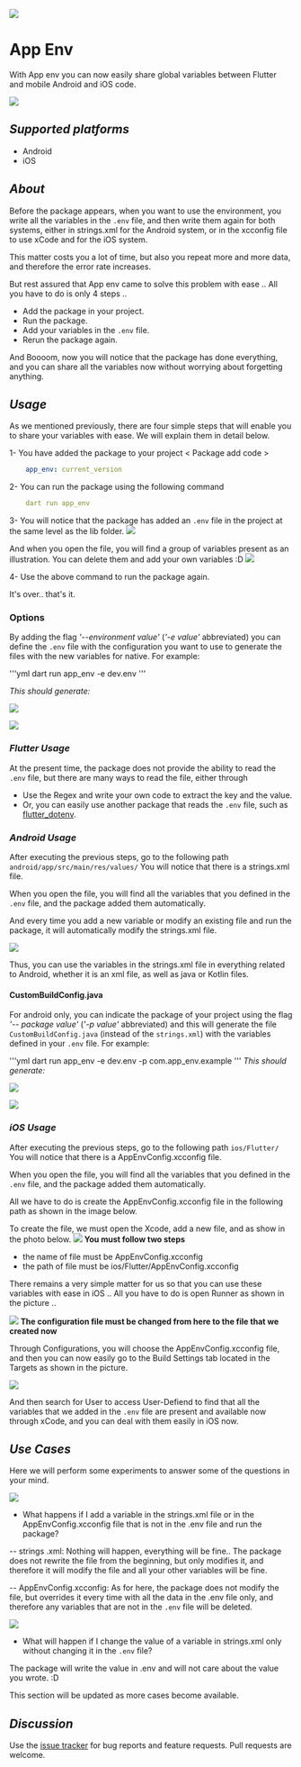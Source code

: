![](https://www7.0zz0.com/2023/07/13/22/729644482.jpg)
# App Env
With App env you can now easily share global variables between Flutter and mobile Android and iOS code.

![](https://s11.gifyu.com/images/SWuTu.gif)
## _Supported platforms_
- Android
- iOS
## _About_
Before the package appears, when you want to use the environment, you write all the variables in the `.env` file, and then write them again for both systems, either in strings.xml for the Android system, or in the xcconfig file to use xCode and for the iOS system.

This matter costs you a lot of time, but also you repeat more and more data, and therefore the error rate increases.

But rest assured that App env came to solve this problem with ease .. All you have to do is only 4 steps ..
- Add the package in your project.
- Run the package.
- Add your variables in the `.env` file.
- Rerun the package again.

And Boooom, now you will notice that the package has done everything, and you can share all the variables now without worrying about forgetting anything.
## _Usage_
As we mentioned previously, there are four simple steps that will enable you to share your variables with ease. We will explain them in detail below.

1- You have added the package to your project
< Package add code >
```yml
    app_env: current_version
```

2- You can run the package using the following command
```yml
    dart run app_env
```
3- You will notice that the package has added an `.env` file in the project at the same level as the lib folder.
![](https://www8.0zz0.com/2023/07/13/22/749140116.png)

And when you open the file, you will find a group of variables present as an illustration. You can delete them and add your own variables :D
![](https://www8.0zz0.com/2023/07/13/22/327861201.png)

4- Use the above command to run the package again.

It's over.. that's it.

### Options
By adding the flag *'--environment value'* (*'-e value'* abbreviated) you can define the  `.env` file with the configuration you want to use to generate the files with the new variables for native. For example: 

'''yml
dart run app_env -e dev.env
'''

*This should generate:*

![](assets/example_environment_android.png)


![](assets/example_environment_ios.png)

### _Flutter Usage_
At the present time, the package does not provide the ability to read the `.env` file, but there are many ways to read the file, either through

- Use the Regex and write your own code to extract the key and the value.
- Or, you can easily use another package that reads the `.env` file, such as [flutter_dotenv](https://pub.dev/packages/flutter_dotenv).
### _Android Usage_
After executing the previous steps, go to the following path `android/app/src/main/res/values/` You will notice that there is a strings.xml file.

When you open the file, you will find all the variables that you defined in the `.env` file, and the package added them automatically.

And every time you add a new variable or modify an existing file and run the package, it will automatically modify the strings.xml file.

![](https://www8.0zz0.com/2023/07/13/22/115791653.png)

Thus, you can use the variables in the strings.xml file in everything related to Android, whether it is an xml file, as well as java or Kotlin files.

#### CustomBuildConfig.java
For android only, you can indicate the package of your project using the flag *'-- package value'* (*'-p value'* abbreviated) and this will generate the file `CustomBuildConfig.java` (instead of the `strings.xml`) with the variables defined in your `.env` file. For example: 

'''yml
dart run app_env -e dev.env -p com.app_env.example
'''
*This should generate:*

![](assets/example_package.png)

![](assets/example_build_config.png)

### _iOS Usage_
After executing the previous steps, go to the following path `ios/Flutter/` You will notice that there is a AppEnvConfig.xcconfig file.

When you open the file, you will find all the variables that you defined in the `.env` file, and the package added them automatically.

All we have to do is create the AppEnvConfig.xcconfig file in the following path as shown in the image below.

To create the file, we must open the Xcode, add a new file, and as show in the photo below.
![](https://www8.0zz0.com/2023/07/13/22/732702959.png)
**You must follow two steps**
- the name of file must be AppEnvConfig.xcconfig
- the path of file must be ios/Flutter/AppEnvConfig.xcconfig

There remains a very simple matter for us so that you can use these variables with ease in iOS .. All you have to do is open Runner as shown in the picture ..

![](https://www8.0zz0.com/2023/07/13/22/701990839.png)
**The configuration file must be changed from here to the file that we created now**

Through Configurations, you will choose the AppEnvConfig.xcconfig file, and then you can now easily go to the Build Settings tab located in the Targets as shown in the picture.

![](https://www8.0zz0.com/2023/07/13/22/388312176.png)

And then search for User to access User-Defiend to find that all the variables that we added in the `.env` file are present and available now through xCode, and you can deal with them easily in iOS now.

## _Use Cases_
Here we will perform some experiments to answer some of the questions in your mind.

![](https://s12.gifyu.com/images/SWu3u.gif)
- What happens if I add a variable in the strings.xml file or in the AppEnvConfig.xcconfig file that is not in the .env file and run the package?

-- strings .xml: Nothing will happen, everything will be fine.. The package does not rewrite the file from the beginning, but only modifies it, and therefore it will modify the file and all your other variables will be fine.

-- AppEnvConfig.xcconfig: As for here, the package does not modify the file, but overrides it every time with all the data in the .env file only, and therefore any variables that are not in the `.env` file will be deleted.


![](https://s11.gifyu.com/images/SWu3Q.gif)
- What will happen if I change the value of a variable in strings.xml only without changing it in the `.env` file?

The package will write the value in .env and will not care about the value you wrote. :D

This section will be updated as more cases become available.
## _Discussion_
Use the [issue tracker](https://github.com/mohamedhaloka/app_env/issues) for bug reports and feature requests.
Pull requests are welcome.